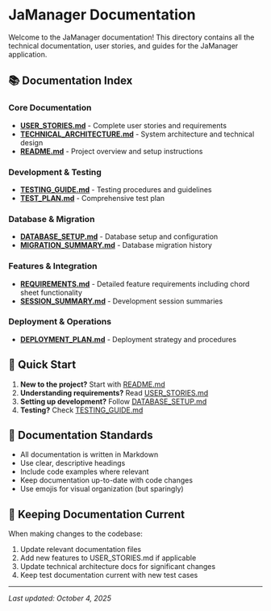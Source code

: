 # JaManager Documentation

Welcome to the JaManager documentation! This directory contains all the technical documentation, user stories, and guides for the JaManager application.

## 📚 Documentation Index

### Core Documentation
- **[USER_STORIES.md](./USER_STORIES.md)** - Complete user stories and requirements
- **[TECHNICAL_ARCHITECTURE.md](./TECHNICAL_ARCHITECTURE.md)** - System architecture and technical design
- **[README.md](./README.md)** - Project overview and setup instructions

### Development & Testing
- **[TESTING_GUIDE.md](./TESTING_GUIDE.md)** - Testing procedures and guidelines
- **[TEST_PLAN.md](./TEST_PLAN.md)** - Comprehensive test plan

### Database & Migration
- **[DATABASE_SETUP.md](./DATABASE_SETUP.md)** - Database setup and configuration
- **[MIGRATION_SUMMARY.md](./MIGRATION_SUMMARY.md)** - Database migration history

### Features & Integration
- **[REQUIREMENTS.md](./REQUIREMENTS.md)** - Detailed feature requirements including chord sheet functionality
- **[SESSION_SUMMARY.md](./SESSION_SUMMARY.md)** - Development session summaries

### Deployment & Operations
- **[DEPLOYMENT_PLAN.md](./DEPLOYMENT_PLAN.md)** - Deployment strategy and procedures

## 🚀 Quick Start

1. **New to the project?** Start with [README.md](./README.md)
2. **Understanding requirements?** Read [USER_STORIES.md](./USER_STORIES.md)
3. **Setting up development?** Follow [DATABASE_SETUP.md](./DATABASE_SETUP.md)
4. **Testing?** Check [TESTING_GUIDE.md](./TESTING_GUIDE.md)

## 📖 Documentation Standards

- All documentation is written in Markdown
- Use clear, descriptive headings
- Include code examples where relevant
- Keep documentation up-to-date with code changes
- Use emojis for visual organization (but sparingly)

## 🔄 Keeping Documentation Current

When making changes to the codebase:
1. Update relevant documentation files
2. Add new features to USER_STORIES.md if applicable
3. Update technical architecture docs for significant changes
4. Keep test documentation current with new test cases

---

*Last updated: October 4, 2025*